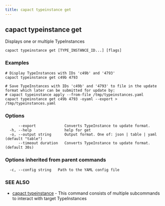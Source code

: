 ```yaml
---
title: capact typeinstance get
---
```


## capact typeinstance get

Displays one or multiple TypeInstances

```
capact typeinstance get [TYPE_INSTANCE_ID...] [flags]
```

### Examples

```
# Display TypeInstances with IDs 'c49b' and '4793'
capact typeinstance get c49b 4793

# Save TypeInstances with IDs 'c49b' and '4793' to file in the update format which later can be submitted for update by: 
# capact typeinstance apply --from-file /tmp/typeinstances.yaml
capact typeinstance get c49b 4793 -oyaml --export > /tmp/typeinstances.yaml

```

### Options

```
      --export             Converts TypeInstance to update format.
  -h, --help               help for get
  -o, --output string      Output format. One of: json | table | yaml (default "table")
      --timeout duration   Converts TypeInstance to update format. (default 30s)
```

### Options inherited from parent commands

```
  -c, --config string   Path to the YAML config file
```

### SEE ALSO

* [capact typeinstance](capact_typeinstance.md)	 - This command consists of multiple subcommands to interact with target TypeInstances

